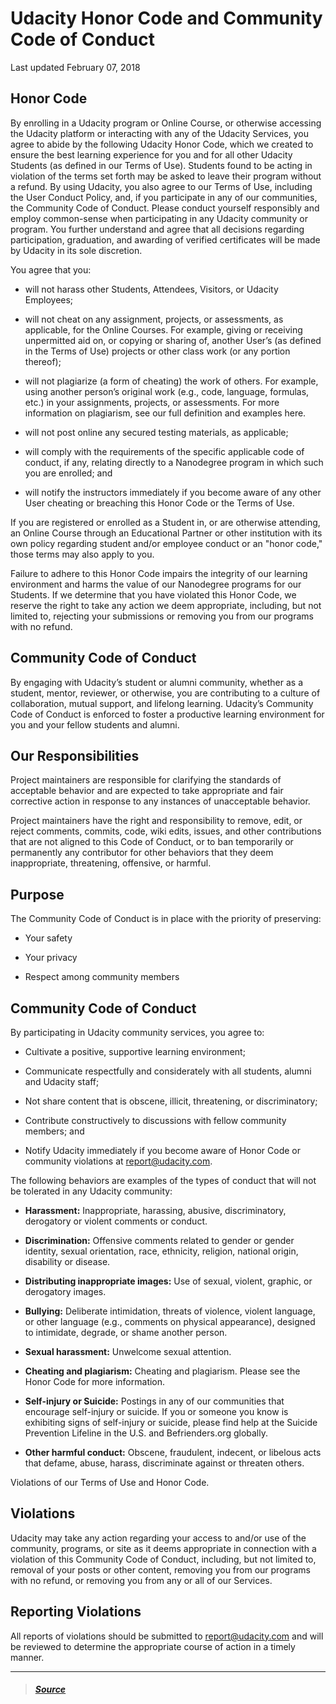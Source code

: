 # Udacity Honor Code and Community Code of Conduct

Last updated February 07, 2018

## Honor Code

By enrolling in a Udacity program or Online Course, or otherwise accessing the Udacity platform or interacting with any of the Udacity Services, you agree to abide by the following Udacity Honor Code, which we created to ensure the best learning experience for you and for all other Udacity Students (as defined in our Terms of Use). Students found to be acting in violation of the terms set forth may be asked to leave their program without a refund. By using Udacity, you also agree to our Terms of Use, including the User Conduct Policy, and, if you participate in any of our communities, the Community Code of Conduct. Please conduct yourself responsibly and employ common-sense when participating in any Udacity community or program. You further understand and agree that all decisions regarding participation, graduation, and awarding of verified certificates will be made by Udacity in its sole discretion.

You agree that you:

- will not harass other Students, Attendees, Visitors, or Udacity Employees;

- will not cheat on any assignment, projects, or assessments, as applicable, for the Online Courses. For example, giving or receiving unpermitted aid on, or copying or sharing of, another User’s (as defined in the Terms of Use) projects or other class work (or any portion thereof);

- will not plagiarize (a form of cheating) the work of others. For example, using another person’s original work (e.g., code, language, formulas, etc.) in your assignments, projects, or assessments. For more information on plagiarism, see our full definition and examples here.

- will not post online any secured testing materials, as applicable;

- will comply with the requirements of the specific applicable code of conduct, if any, relating directly to a Nanodegree program in which such you are enrolled; and

- will notify the instructors immediately if you become aware of any other User cheating or breaching this Honor Code or the Terms of Use.

If you are registered or enrolled as a Student in, or are otherwise attending, an Online Course through an Educational Partner or other institution with its own policy regarding student and/or employee conduct or an "honor code," those terms may also apply to you.

Failure to adhere to this Honor Code impairs the integrity of our learning environment and harms the value of our Nanodegree programs for our Students. If we determine that you have violated this Honor Code, we reserve the right to take any action we deem appropriate, including, but not limited to, rejecting your submissions or removing you from our programs with no refund.

## Community Code of Conduct

By engaging with Udacity’s student or alumni community, whether as a student, mentor, reviewer, or otherwise, you are contributing to a culture of collaboration, mutual support, and lifelong learning. Udacity’s Community Code of Conduct is enforced to foster a productive learning environment for you and your fellow students and alumni.
## Our Responsibilities

Project maintainers are responsible for clarifying the standards of acceptable behavior and are expected to take appropriate and fair corrective action in response to any instances of unacceptable behavior.

Project maintainers have the right and responsibility to remove, edit, or reject comments, commits, code, wiki edits, issues, and other contributions that are not aligned to this Code of Conduct, or to ban temporarily or permanently any contributor for other behaviors that they deem inappropriate, threatening, offensive, or harmful.

## Purpose

The Community Code of Conduct is in place with the priority of preserving:

* Your safety

* Your privacy

* Respect among community members

## Community Code of Conduct

By participating in Udacity community services, you agree to:

* Cultivate a positive, supportive learning environment;

* Communicate respectfully and considerately with all students, alumni and Udacity staff;

* Not share content that is obscene, illicit, threatening, or discriminatory;

* Contribute constructively to discussions with fellow community members; and

* Notify Udacity immediately if you become aware of Honor Code or community violations at report@udacity.com.

The following behaviors are examples of the types of conduct that will not be tolerated in any Udacity community:

* **Harassment:** Inappropriate, harassing, abusive, discriminatory, derogatory or violent comments or conduct.

* **Discrimination:** Offensive comments related to gender or gender identity, sexual orientation, race, ethnicity, religion, national origin, disability or disease.

* **Distributing inappropriate images:** Use of sexual, violent, graphic, or derogatory images.

* **Bullying:** Deliberate intimidation, threats of violence, violent language, or other language (e.g., comments on physical appearance), designed to intimidate, degrade, or shame another person.

* **Sexual harassment:** Unwelcome sexual attention.

* **Cheating and plagiarism:** Cheating and plagiarism. Please see the Honor Code for more information.

* **Self-injury or Suicide:** Postings in any of our communities that encourage self-injury or suicide. If you or someone you know is exhibiting signs of self-injury or suicide, please find help at the Suicide Prevention Lifeline in the U.S. and Befrienders.org globally.

* **Other harmful conduct:** Obscene, fraudulent, indecent, or libelous acts that defame, abuse, harass, discriminate against or threaten others.

Violations of our Terms of Use and Honor Code.

## Violations

Udacity may take any action regarding your access to and/or use of the community, programs, or site as it deems appropriate in connection with a violation of this Community Code of Conduct, including, but not limited to, removal of your posts or other content, removing you from our programs with no refund, or removing you from any or all of our Services.

## Reporting Violations

All reports of violations should be submitted to report@udacity.com and will be reviewed to determine the appropriate course of action in a timely manner.

-----

> ##### [Source](https://www.udacity.com/legal/community-guidelines)
